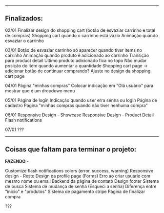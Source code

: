 -----------------------------------------
Finalizados:
-----------------------------------------
02/01
Finalizar design do shopping cart (botão de esvaziar carrinho e total de compras)
Shopping cart quando o carrinho está vazio
Animação quando esvaziar o carrinho

03/01
Botão de esvaziar carrinho só aparecer quando tiver items no carrinho
Animação quando produto é adicionado ao carrinho
Transição para product detail
Último produto adicionado fica no topo
Não mudar posição do item quando aumentar a quantidade
Shopping cart page -> adicionar botão de continuar comprando?
Ajuste no design da shopping cart page

04/01
Página "minhas compras" 
Colocar indicação em "Olá usuário" para mostrar que é um dropdown menu

05/01
Página de login
Indicação quando user erra senha ou login
Página de cadastro
Página "minhas compras quando não tiver nenhuma compra"

06/01
Responsive Design - Showcase
Responsive Design - Product Detail
Flash notifications

07/01
???

-----------------------------------------
Coisas que faltam para terminar o projeto:
-----------------------------------------

**FAZENDO** - 

Customize flash notifications colors (error, success, warning)
Responsive design - Resto
Design da profile page (Forms)
Erro ao criar usuário com mesmo nome ou email
Backend da página de contato
Design footer
Sistema de busca
Sistema de mudança de senha (Esqueci a senha)
Diferença entre "ínicio" e "produtos"
Sistema de pagamento stripe
Página de finalizar compra

???



